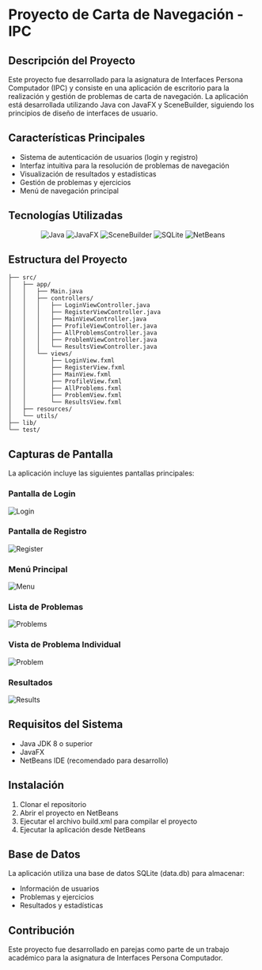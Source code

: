 # Proyecto de Carta de Navegación - IPC

## Descripción del Proyecto

Este proyecto fue desarrollado para la asignatura de Interfaces Persona Computador (IPC) y consiste en una aplicación de escritorio para la realización y gestión de problemas de carta de navegación. La aplicación está desarrollada utilizando Java con JavaFX y SceneBuilder, siguiendo los principios de diseño de interfaces de usuario.

## Características Principales

- Sistema de autenticación de usuarios (login y registro)
- Interfaz intuitiva para la resolución de problemas de navegación
- Visualización de resultados y estadísticas
- Gestión de problemas y ejercicios
- Menú de navegación principal

## Tecnologías Utilizadas

<div align="center">
  
![Java](https://img.shields.io/badge/Java-ED8B00?style=for-the-badge&logo=openjdk&logoColor=white)
![JavaFX](https://img.shields.io/badge/JavaFX-ED8B00?style=for-the-badge&logo=java&logoColor=white)
![SceneBuilder](https://img.shields.io/badge/SceneBuilder-ED8B00?style=for-the-badge&logo=java&logoColor=white)
![SQLite](https://img.shields.io/badge/SQLite-07405E?style=for-the-badge&logo=sqlite&logoColor=white)
![NetBeans](https://img.shields.io/badge/NetBeans-1B6AC6?style=for-the-badge&logo=apache-netbeans-ide&logoColor=white)

</div>

## Estructura del Proyecto

```
├── src/
│   ├── app/
│   │   ├── Main.java
│   │   ├── controllers/
│   │   │   ├── LoginViewController.java
│   │   │   ├── RegisterViewController.java
│   │   │   ├── MainViewController.java
│   │   │   ├── ProfileViewController.java
│   │   │   ├── AllProblemsController.java
│   │   │   ├── ProblemViewController.java
│   │   │   └── ResultsViewController.java
│   │   └── views/
│   │       ├── LoginView.fxml
│   │       ├── RegisterView.fxml
│   │       ├── MainView.fxml
│   │       ├── ProfileView.fxml
│   │       ├── AllProblems.fxml
│   │       ├── ProblemView.fxml
│   │       └── ResultsView.fxml
│   ├── resources/
│   └── utils/
├── lib/
└── test/
```

## Capturas de Pantalla

La aplicación incluye las siguientes pantallas principales:

### Pantalla de Login

![Login](images/Login.png)

### Pantalla de Registro

![Register](images/Register.png)

### Menú Principal

![Menu](images/Menu.png)

### Lista de Problemas

![Problems](images/Problems.png)

### Vista de Problema Individual

![Problem](images/Problem.png)

### Resultados

![Results](images/Results.png)

## Requisitos del Sistema

- Java JDK 8 o superior
- JavaFX
- NetBeans IDE (recomendado para desarrollo)

## Instalación

1. Clonar el repositorio
2. Abrir el proyecto en NetBeans
3. Ejecutar el archivo build.xml para compilar el proyecto
4. Ejecutar la aplicación desde NetBeans

## Base de Datos

La aplicación utiliza una base de datos SQLite (data.db) para almacenar:

- Información de usuarios
- Problemas y ejercicios
- Resultados y estadísticas

## Contribución

Este proyecto fue desarrollado en parejas como parte de un trabajo académico para la asignatura de Interfaces Persona Computador.
